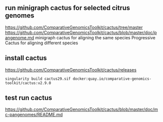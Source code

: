 ## run minigraph cactus for selected citrus genomes
https://github.com/ComparativeGenomicsToolkit/cactus/tree/master
https://github.com/ComparativeGenomicsToolkit/cactus/blob/master/doc/pangenome.md
minigraph cactus for aligning the same species
Progressive Cactus for aligning different species

## install cactus 
https://github.com/ComparativeGenomicsToolkit/cactus/releases
```
singularity build cactus29.sif docker:quay.io/comparative-genomics-toolkit/cactus:v2.9.0
```

## test run cactus
https://github.com/ComparativeGenomicsToolkit/cactus/blob/master/doc/mc-pangenomes/README.md

